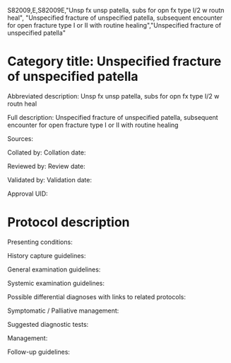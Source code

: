 S82009,E,S82009E,"Unsp fx unsp patella, subs for opn fx type I/2 w routn heal", "Unspecified fracture of unspecified patella, subsequent encounter for open fracture type I or II with routine healing","Unspecified fracture of unspecified patella"
# Category title: Unspecified fracture of unspecified patella

Abbreviated description: Unsp fx unsp patella, subs for opn fx type I/2 w routn heal

Full description: Unspecified fracture of unspecified patella, subsequent encounter for open fracture type I or II with routine healing

Sources:

Collated by:
Collation date:

Reviewed by:
Review date:

Validated by:
Validation date:

Approval UID:

# Protocol description

Presenting conditions:

History capture guidelines:

General examination guidelines:

Systemic examination guidelines:

Possible differential diagnoses with links to related protocols:

Symptomatic / Palliative management:

Suggested diagnostic tests:

Management:

Follow-up guidelines:
